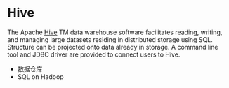 # Hive

The Apache [Hive](https://hive.apache.org) TM data warehouse software facilitates reading, writing, and managing large datasets residing in distributed storage using SQL. Structure can be projected onto data already in storage. A command line tool and JDBC driver are provided to connect users to Hive.

* 数据仓库
* SQL on Hadoop

